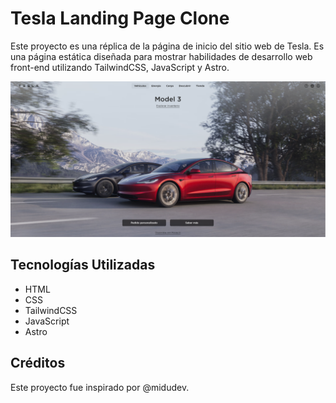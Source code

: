 # Tesla Landing Page Clone

Este proyecto es una réplica de la página de inicio del sitio web de Tesla. Es una página estática diseñada para mostrar habilidades de desarrollo web front-end utilizando TailwindCSS, JavaScript y Astro.

![Preview del Proyecto](./public/preview.png)

## Tecnologías Utilizadas

- HTML
- CSS
- TailwindCSS
- JavaScript
- Astro

## Créditos

Este proyecto fue inspirado por @midudev.



